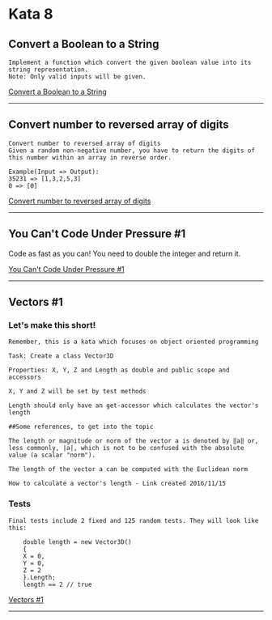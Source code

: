 # Kata 8

## Convert a Boolean to a String

    Implement a function which convert the given boolean value into its string representation.  
    Note: Only valid inputs will be given.  

[Convert a Boolean to a String](https://www.codewars.com/kata/551b4501ac0447318f0009cd)


---------------------------------------------------------------------------------------------

## Convert number to reversed array of digits

    Convert number to reversed array of digits  
    Given a random non-negative number, you have to return the digits of this number within an array in reverse order.  

    Example(Input => Output):  
    35231 => [1,3,2,5,3]  
    0 => [0]  

[Convert number to reversed array of digits](https://www.codewars.com/kata/5583090cbe83f4fd8c000051)

---------------------------------------------------------------------------------------------


## You Can't Code Under Pressure #1

Code as fast as you can! You need to double the integer and return it. 

[You Can't Code Under Pressure #1](https://www.codewars.com/kata/53ee5429ba190077850011d4)

---------------------------------------------------------------------------------------------


## Vectors #1

### Let's make this short!

    Remember, this is a kata which focuses on object oriented programming

    Task: Create a class Vector3D

    Properties: X, Y, Z and Length as double and public scope and accessors

    X, Y and Z will be set by test methods

    Length should only have an get-accessor which calculates the vector's length

    ##Some references, to get into the topic

    The length or magnitude or norm of the vector a is denoted by ‖a‖ or, less commonly, |a|, which is not to be confused with the absolute value (a scalar "norm").

    The length of the vector a can be computed with the Euclidean norm

    How to calculate a vector's length - Link created 2016/11/15
### Tests

    Final tests include 2 fixed and 125 random tests. They will look like this:
``` CSharp
    double length = new Vector3D()
    {
    X = 0,
    Y = 0,
    Z = 2
    }.Length;
    length == 2 // true
```

[Vectors #1](https://www.codewars.com/kata/582b079bbbbc74bed7000095)

---------------------------------------------------------------------------------------------